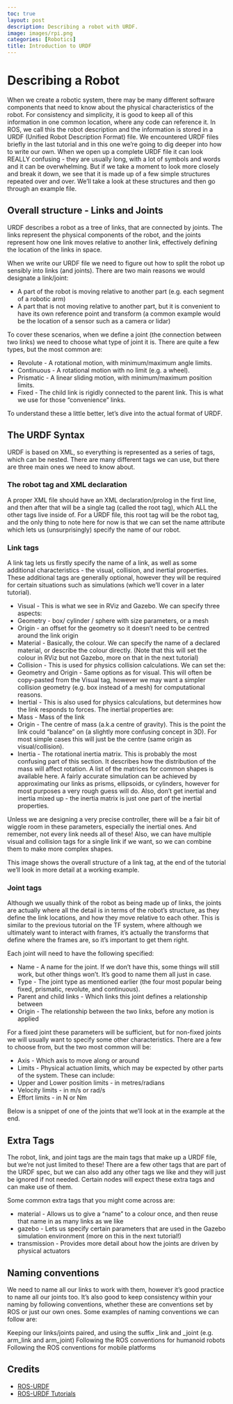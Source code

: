 ```yaml
---
toc: true
layout: post
description: Describing a robot with URDF.
image: images/rpi.png
categories: [Robotics]
title: Introduction to URDF
---
```


# Describing a Robot

When we create a robotic system, there may be many different software components that need to know about the physical characteristics of the robot. For consistency and simplicity, it is good to keep all of this information in one common location, where any code can reference it.
In ROS, we call this the robot description and the information is stored in a URDF (Unified Robot Description Format) file. We encountered URDF files briefly in the last tutorial and in this one we’re going to dig deeper into how to write our own.
When we open up a complete URDF file it can look REALLY confusing - they are usually long, with a lot of symbols and words and it can be overwhelming. But if we take a moment to look more closely and break it down, we see that it is made up of a few simple structures repeated over and over. We’ll take a look at these structures and then go through an example file.

## Overall structure - Links and Joints
URDF describes a robot as a tree of links, that are connected by joints. The links represent the physical components of the robot, and the joints represent how one link moves relative to another link, effectively defining the location of the links in space.

When we write our URDF file we need to figure out how to split the robot up sensibly into links (and joints). There are two main reasons we would designate a link/joint:

- A part of the robot is moving relative to another part (e.g. each segment of a robotic arm)
- A part that is not moving relative to another part, but it is convenient to have its own reference point and transform (a common example would be the location of a sensor such as a camera or lidar)

To cover these scenarios, when we define a joint (the connection between two links) we need to choose what type of joint it is. There are quite a few types, but the most common are:

- Revolute - A rotational motion, with minimum/maximum angle limits.
- Continuous - A rotational motion with no limit (e.g. a wheel).
- Prismatic - A linear sliding motion, with minimum/maximum position limits.
- Fixed - The child link is rigidly connected to the parent link. This is what we use for those “convenience” links.

To understand these a little better, let’s dive into the actual format of URDF.

## The URDF Syntax
URDF is based on XML, so everything is represented as a series of tags, which can be nested. There are many different tags we can use, but there are three main ones we need to know about.

### The robot tag and XML declaration
A proper XML file should have an XML declaration/prolog in the first line, and then after that will be a single tag (called the root tag), which ALL the other tags live inside of. For a URDF file, this root tag will be the robot tag, and the only thing to note here for now is that we can set the name attribute which lets us (unsurprisingly) specify the name of our robot.

### Link tags
A link tag lets us firstly specify the name of a link, as well as some additional characteristics - the visual, collision, and inertial properties. These additional tags are generally optional, however they will be required for certain situations such as simulations (which we’ll cover in a later tutorial).

- Visual - This is what we see in RViz and Gazebo. We can specify three aspects:
- Geometry - box/ cylinder / sphere with size parameters, or a mesh
- Origin - an offset for the geometry so it doesn’t need to be centred around the link origin
- Material - Basically, the colour. We can specify the name of a declared material, or describe the colour directly. (Note that this will set the colour in RViz but not Gazebo, more on that in the next tutorial)
- Collision - This is used for physics collision calculations. We can set the:
- Geometry and Origin - Same options as for visual. This will often be copy-pasted from the Visual tag, however we may want a simpler collision geometry (e.g. box instead of a mesh) for computational reasons.
- Inertial - This is also used for physics calculations, but determines how the link responds to forces. The inertial properties are:
- Mass - Mass of the link
- Origin - The centre of mass (a.k.a centre of gravity). This is the point the link could “balance” on (a slightly more confusing concept in 3D). For most simple cases this will just be the centre (same origin as visual/collision).
- Inertia - The rotational inertia matrix. This is probably the most confusing part of this section. It describes how the distribution of the mass will affect rotation. A list of the matrices for common shapes is available here. A fairly accurate simulation can be achieved by approximating our links as prisms, ellipsoids, or cylinders, however for most purposes a very rough guess will do. Also, don’t get inertial and inertia mixed up - the inertia matrix is just one part of the inertial properties.

Unless we are designing a very precise controller, there will be a fair bit of wiggle room in these parameters, especially the inertial ones. And remember, not every link needs all of these! Also, we can have multiple visual and collision tags for a single link if we want, so we can combine them to make more complex shapes.

This image shows the overall structure of a link tag, at the end of the tutorial we’ll look in more detail at a working example.

### Joint tags

Although we usually think of the robot as being made up of links, the joints are actually where all the detail is in terms of the robot’s structure, as they define the link locations, and how they move relative to each other. This is similar to the previous tutorial on the TF system, where although we ultimately want to interact with frames, it’s actually the transforms that define where the frames are, so it’s important to get them right.

Each joint will need to have the following specified:

- Name - A name for the joint. If we don’t have this, some things will still work, but other things won’t. It’s good to name them all just in case.
- Type - The joint type as mentioned earlier (the four most popular being fixed, prismatic, revolute, and continuous).
- Parent and child links - Which links this joint defines a relationship between
- Origin - The relationship between the two links, before any motion is applied

For a fixed joint these parameters will be sufficient, but for non-fixed joints we will usually want to specify some other characteristics. There are a few to choose from, but the two most common will be:

- Axis - Which axis to move along or around
- Limits - Physical actuation limits, which may be expected by other parts of the system. These can include:
- Upper and Lower position limits - in metres/radians
- Velocity limits - in m/s or rad/s
- Effort limits - in N or Nm

Below is a snippet of one of the joints that we’ll look at in the example at the end.

## Extra Tags
The robot, link, and joint tags are the main tags that make up a URDF file, but we’re not just limited to these! There are a few other tags that are part of the URDF spec, but we can also add any other tags we like and they will just be ignored if not needed. Certain nodes will expect these extra tags and can make use of them.

Some common extra tags that you might come across are:

- material - Allows us to give a “name” to a colour once, and then reuse that name in as many links as we like
- gazebo - Lets us specify certain parameters that are used in the Gazebo simulation environment (more on this in the next tutorial!)
- transmission - Provides more detail about how the joints are driven by physical actuators

## Naming conventions
We need to name all our links to work with them, however it’s good practice to name all our joints too. It’s also good to keep consistency within your naming by following conventions, whether these are conventions set by ROS or just our own ones. Some examples of naming conventions we can follow are:

Keeping our links/joints paired, and using the suffix _link and _joint (e.g. arm_link and arm_joint)
Following the ROS conventions for humanoid robots
Following the ROS conventions for mobile platforms

## Credits

- [ROS-URDF](http://wiki.ros.org/urdf)
- [ROS-URDF Tutorials](http://wiki.ros.org/urdf/Tutorials/Building%20a%20Visual%20Robot%20Model%20with%20URDF%20from%20Scratch)
